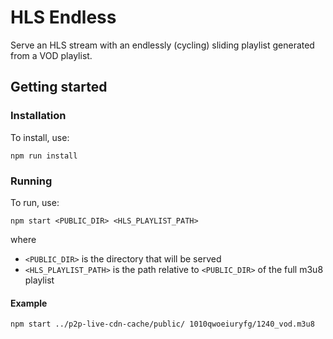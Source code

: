 # HLS Endless

Serve an HLS stream with an endlessly (cycling) sliding playlist generated from a VOD playlist.

## Getting started

### Installation

To install, use:
```
npm run install
```

### Running

To run, use:
```
npm start <PUBLIC_DIR> <HLS_PLAYLIST_PATH>
```
where
- `<PUBLIC_DIR>` is the directory that will be served
- `<HLS_PLAYLIST_PATH>` is the path relative to `<PUBLIC_DIR>` of the full m3u8 playlist

#### Example
```
npm start ../p2p-live-cdn-cache/public/ 1010qwoeiuryfg/1240_vod.m3u8
```
